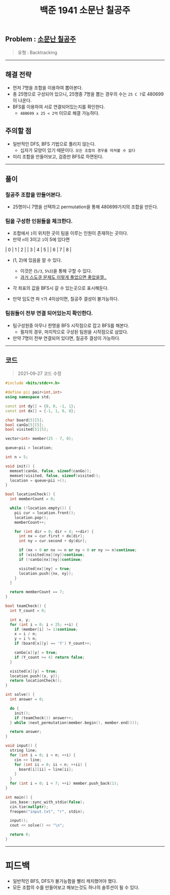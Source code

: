 ﻿---
title: 백준 1941 소문난 칠공주
#date: 2020-00-00-00:00
categories:
- PS

tags:
- baekjoon
- PS
- Problem Solve
- Backtracking
---


## Problem : [소문난 칠공주](https://www.acmicpc.net/problem/1941)
> 유형 : Backtracking

---


## 해결 전략

- 먼저 7명을 조합을 이용하여 뽑아본다.  
- 총 25명으로 구성되어 있으니, 25명중 7명을 뽑는 경우의 수는 `25 C 7`로 480699 이 나온다.  
- BFS를 이용하여 서로 연결되어있는지를 확인한다.  
  - `480699 x 25 < 2억` 이므로 해결 가능하다.  

## 주의할 점

* 일반적인 DFS, BFS 기법으로 풀리지 않는다.
  * 십자가 모양이 있기 때문이다. `모든 조합의 경우를 따져볼 수 없다`
* 미리 조합을 만들어보고, 검증만 BFS로 하면된다.


---

## 풀이

### 칠공주 조합을 만들어본다.

* 25명이니 7명을 선택하고 permutation을 통해 480699가지의 조합을 만든다.


### 팀을 구성한 인원들을 체크한다.

* 조합에서 `1`이 위치한 곳이 팀을 이루는 인원이 존재하는 곳이다.
* 만약 `n`이 3이고 `1`이 5에 있다면

| 0 | 1 | 2 |
| 3 | 4 | 5 |
| 6 | 7 | 8 |

* (1, 2)에 있음을 알 수 있다.
	* 이것은 (`5/3`, `5%3`)을 통해 구할 수 있다.
	* [과거 스도쿠 문제도 이렇게 풀었으면 좋았을껄..](https://unluckyjung.github.io/ps/2020/02/15/BOJ2580/)

* 각 좌표의 값을 BFS시 갈 수 있는곳으로 표시해둔다.
* 만약 임도연 파 `Y`가 4이상이면, 칠공주 결성이 불가능하다.

### 팀원들이 전부 연결 되어있는지 확인한다.

* 팀구성원중 아무나 한명을 BFS 시작점으로 잡고 BFS를 해본다.
	* 필자의 경우, 마지막으로 구성된 팀원을 시작점으로 삼았다.
* 만약 7명이 전부 연결되어 있다면, 칠공주 결성이 가능하다.

---

## 코드
> 2021-09-27 코드 수정

```c++
#include <bits/stdc++.h>

#define pii pair<int,int>
using namespace std;

const int dy[] = {0, 0, -1, 1};
const int dx[] = {-1, 1, 0, 0};

char board[5][5];
bool canGo[5][5];
bool visited[5][5];

vector<int> member(25 - 7, 0);

queue<pii > location;

int n = 5;

void init() {
  memset(canGo, false, sizeof(canGo));
  memset(visited, false, sizeof(visited));
  location = queue<pii >();
}

bool locationCheck() {
  int memberCount = 0;

  while (!location.empty()) {
    pii cur = location.front();
    location.pop();
    memberCount++;

    for (int dir = 0; dir < 4; ++dir) {
      int nx = cur.first + dx[dir];
      int ny = cur.second + dy[dir];

      if (nx < 0 or nx >= n or ny < 0 or ny >= n)continue;
      if (visited[nx][ny])continue;
      if (!canGo[nx][ny])continue;

      visited[nx][ny] = true;
      location.push({nx, ny});
    }
  }

  return memberCount == 7;
}

bool teamCheck() {
  int Y_count = 0;

  int x, y;
  for (int i = 0; i < 25; ++i) {
    if (member[i] != 1)continue;
    x = i / n;
    y = i % n;
    if (board[x][y] == 'Y') Y_count++;

    canGo[x][y] = true;
    if (Y_count >= 4) return false;
  }

  visited[x][y] = true;
  location.push({x, y});
  return locationCheck();
}

int solve() {
  int answer = 0;

  do {
    init();
    if (teamCheck()) answer++;
  } while (next_permutation(member.begin(), member.end()));

  return answer;
}

void input() {
  string line;
  for (int i = 0; i < n; ++i) {
    cin >> line;
    for (int ii = 0; ii < n; ++ii) {
      board[i][ii] = line[ii];
    }
  }
  for (int i = 0; i < 7; ++i) member.push_back(1);
}

int main() {
  ios_base::sync_with_stdio(false);
  cin.tie(nullptr);
  freopen("input.txt", "r", stdin);

  input();
  cout << solve() << "\n";

  return 0;
}
```


---


# 피드백

- 일반적인 BFS, DFS가 불가능함을 빨리 캐치했어야 했다.  
- 모든 조합의 수를 만들어보고 해보는것도 하나의 솔루션이 될 수 있다.